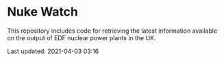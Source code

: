 # Nuke Watch

This repository includes code for retrieving the latest information available on the output of EDF nuclear power plants in the UK.

Last updated: 2021-04-03 03:16